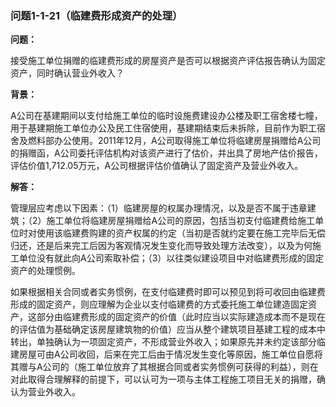 ### 问题1-1-21（临建费形成资产的处理）

**问题：**

接受施工单位捐赠的临建费形成的房屋资产是否可以根据资产评估报告确认为固定资产，同时确认营业外收入？

**背景：**

A公司在基建期间以支付给施工单位的临时设施费建设办公楼及职工宿舍楼七幢，用于基建期施工单位办公及民工住宿使用，基建期结束后未拆除，目前作为职工宿舍及燃料部办公使用。2011年12月，A公司取得施工单位将临建房屋捐赠给A公司的捐赠函，A公司委托评估机构对该资产进行了估价，并出具了房地产估价报告，评估价值1,712.05万元，A公司根据评估价值确认了固定资产及营业外收入。

**解答：**

管理层应考虑以下因素：（1）临建房屋的权属办理情况，以及是否不属于违章建筑；（2）施工单位将临建房屋捐赠给A公司的原因，包括当初支付临建费给施工单位时对使用该临建费购建的资产权属的约定（当初是否就约定要在施工完毕后无偿归还，还是后来完工后因为客观情况发生变化而导致处理方法改变），以及为何施工单位没有就此向A公司索取补偿；（3）以往类似建设项目中对临建费形成的固定资产的处理惯例。

如果根据相关合同或者实务惯例，在支付临建费时即可以预见到将可收回由临建费形成的固定资产，则应理解为企业以支付临建费的方式委托施工单位建造固定资产，这部分由临建费形成的固定资产的价值（此时应当以实际建造成本而不是现在的评估值为基础确定该房屋建筑物的价值）应当从整个建筑项目基建工程的成本中转出，单独确认为一项固定资产，不形成营业外收入；如果原先并未约定该部分临建房屋可由A公司收回，后来在完工后由于情况发生变化等原因，施工单位自愿将其赠与A公司的（施工单位放弃了其根据合同或者实务惯例可获得的利益），则在对此取得合理解释的前提下，可以认可为一项与主体工程施工项目无关的捐赠，确认为营业外收入。